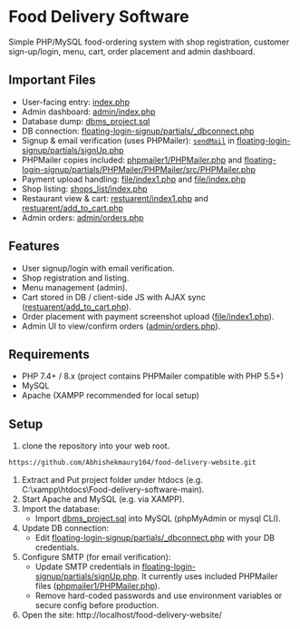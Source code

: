 # Food Delivery Software

Simple PHP/MySQL food-ordering system with shop registration, customer sign-up/login, menu, cart, order placement and admin dashboard.

## Important Files
- User-facing entry: [index.php](index.php)  
- Admin dashboard: [admin/index.php](admin/index.php)  
- Database dump: [dbms_project.sql](dbms_project.sql)  
- DB connection: [floating-login-signup/partials/_dbconnect.php](floating-login-signup/partials/_dbconnect.php)  
- Signup & email verification (uses PHPMailer): [`sendMail`](floating-login-signup/partials/signUp.php) in [floating-login-signup/partials/signUp.php](floating-login-signup/partials/signUp.php)  
- PHPMailer copies included: [phpmailer1/PHPMailer.php](phpmailer1/PHPMailer.php) and [floating-login-signup/partials/PHPMailer/PHPMailer/src/PHPMailer.php](floating-login-signup/partials/PHPMailer/PHPMailer/src/PHPMailer.php)  
- Payment upload handling: [file/index1.php](file/index1.php) and [file/index.php](file/index.php)  
- Shop listing: [shops_list/index.php](shops_list/index.php)  
- Restaurant view & cart: [restuarent/index1.php](restuarent/index1.php) and [restuarent/add_to_cart.php](restuarent/add_to_cart.php)  
- Admin orders: [admin/orders.php](admin/orders.php)

## Features
- User signup/login with email verification.
- Shop registration and listing.
- Menu management (admin).
- Cart stored in DB / client-side JS with AJAX sync ([restuarent/add_to_cart.php](restuarent/add_to_cart.php)).
- Order placement with payment screenshot upload ([file/index1.php](file/index1.php)).
- Admin UI to view/confirm orders ([admin/orders.php](admin/orders.php)).

## Requirements
- PHP 7.4+ / 8.x (project contains PHPMailer compatible with PHP 5.5+)
- MySQL 
- Apache (XAMPP recommended for local setup)

## Setup 
1. clone the repository into your web root.
```bash
https://github.com/Abhishekmaury104/food-delivery-website.git
```
1. Extract and Put project folder under htdocs (e.g. C:\xampp\htdocs\Food-delivery-software-main).
2. Start Apache and MySQL (e.g. via XAMPP).
3. Import the database:
   - Import [dbms_project.sql](dbms_project.sql) into MySQL (phpMyAdmin or mysql CLI).
4. Update DB connection:
   - Edit [floating-login-signup/partials/_dbconnect.php](floating-login-signup/partials/_dbconnect.php) with your DB credentials.
5. Configure SMTP (for email verification):
   - Update SMTP credentials in [floating-login-signup/partials/signUp.php](floating-login-signup/partials/signUp.php). It currently uses included PHPMailer files ([phpmailer1/PHPMailer.php](phpmailer1/PHPMailer.php)).
   - Remove hard-coded passwords and use environment variables or secure config before production.
6. Open the site:
   http://localhost/food-delivery-website/
